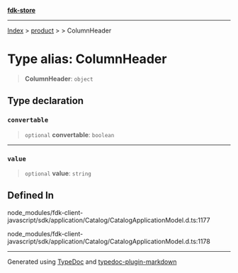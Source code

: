 [**fdk-store**](../../../README.md)
***

[Index](../../../API.md) > [product](../../README.md) > [<internal>](../README.md) > ColumnHeader

# Type alias: ColumnHeader

> **ColumnHeader**: `object`

## Type declaration

### `convertable`

> `optional` **convertable**: `boolean`

***

### `value`

> `optional` **value**: `string`

## Defined In

node\_modules/fdk-client-javascript/sdk/application/Catalog/CatalogApplicationModel.d.ts:1177

node\_modules/fdk-client-javascript/sdk/application/Catalog/CatalogApplicationModel.d.ts:1178

***
Generated using [TypeDoc](https://typedoc.org/) and [typedoc-plugin-markdown](https://www.npmjs.com/package/typedoc-plugin-markdown)
